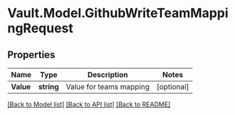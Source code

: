 # Vault.Model.GithubWriteTeamMappingRequest

## Properties

Name | Type | Description | Notes
------------ | ------------- | ------------- | -------------
**Value** | **string** | Value for teams mapping | [optional] 

[[Back to Model list]](../README.md#documentation-for-models) [[Back to API list]](../README.md#documentation-for-api-endpoints) [[Back to README]](../README.md)

